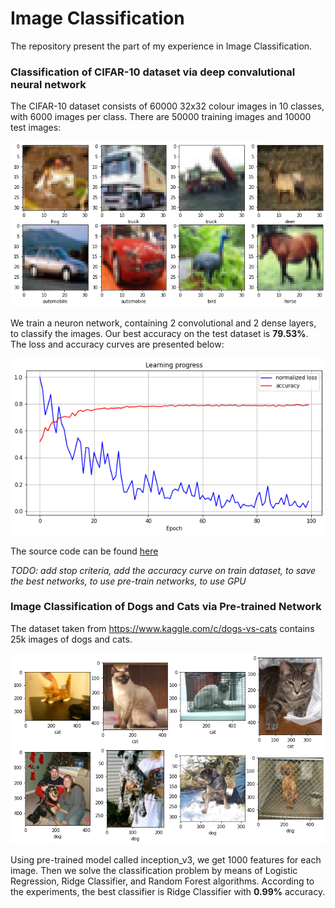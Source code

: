 # Image Classification

The repository present the part of my experience in Image Classification. 

### Classification of CIFAR-10 dataset via deep convalutional neural network

The CIFAR-10 dataset consists of 60000 32x32 colour images in 10 classes, with 6000 images per class. There are 50000 training images and 10000 test images: 

![cifar10_examples](https://github.com/anton-plaksin/image_classification/blob/main/cifar10_via_cnn/pic/cifar10_8examples.png)

We train a neuron network, containing 2 convolutional and 2 dense layers, to classify the images. Our best accuracy on the test dataset is **79.53%**. The loss and accuracy curves are presented below:

![cifar10_via_cnn](https://github.com/anton-plaksin/image_classification/blob/main/cifar10_via_cnn/pic/cifar10_via_cnn.png)

The source code can be found [here](https://github.com/anton-plaksin/image_classification/blob/main/cifar10_via_cnn/cifar10_via_cnn.ipynb)

*TODO: add stop criteria, add the accuracy curve on train dataset, to save the best networks, to use pre-train networks, to use GPU*

### Image Classification of Dogs and Cats via Pre-trained Network

The dataset taken from https://www.kaggle.com/c/dogs-vs-cats contains 25k images of dogs and cats.

![cats_dogs_examples](https://github.com/anton-plaksin/image_classification/blob/main/dogs_cats_via_inception/pic/cats_dogs_examples.png)

Using pre-trained model called inception_v3, we get 1000 features for each image. Then we solve the classification problem by means of Logistic Regression, Ridge Classifier, and Random Forest algorithms. According to the experiments, the best classifier is Ridge Classifier with **0.99%** accuracy.

